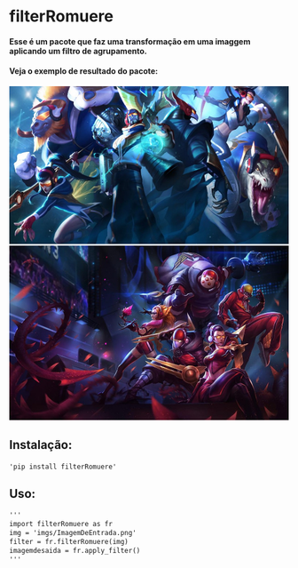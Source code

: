 filterRomuere
=============

#### Esse é um pacote que faz uma transformação em uma imaggem aplicando um filtro de agrupamento.
#### Veja o exemplo de resultado do pacote:

![Imagem de entrada.](imgs/entrada.jpg)
![Imagem de entrada.](imgs/saida.jpg)

## Instalação:

    'pip install filterRomuere'

## Uso:

    '''
    import filterRomuere as fr
    img = 'imgs/ImagemDeEntrada.png'
    filter = fr.filterRomuere(img)
    imagemdesaida = fr.apply_filter()
    '''